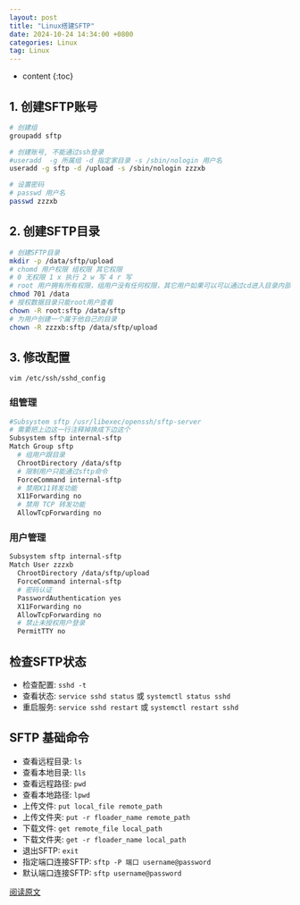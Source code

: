 ```yaml
---
layout: post
title: "Linux搭建SFTP"
date: 2024-10-24 14:34:00 +0800
categories: Linux
tag: Linux
---
```


* content
{:toc}

## 1. 创建SFTP账号

```sh
# 创建组
groupadd sftp

# 创建账号, 不能通过ssh登录
#useradd  -g 所属组 -d 指定家目录 -s /sbin/nologin 用户名
useradd -g sftp -d /upload -s /sbin/nologin zzzxb

# 设置密码
# passwd 用户名
passwd zzzxb
```

## 2. 创建SFTP目录

```sh
# 创建SFTP目录
mkdir -p /data/sftp/upload
# chomd 用户权限 组权限 其它权限
# 0 无权限 1 x 执行 2 w 写 4 r 写
# root 用户拥有所有权限，组用户没有任何权限，其它用户如果可以可以通过cd进入目录内部，不能ls查看,需要清楚目录内部信息才能进去
chmod 701 /data
# 授权数据目录只能root用户查看
chown -R root:sftp /data/sftp
# 为用户创建一个属于他自己的目录
chown -R zzzxb:sftp /data/sftp/upload
```

## 3. 修改配置

`vim /etc/ssh/sshd_config`

### 组管理

```sh
#Subsystem sftp /usr/libexec/openssh/sftp-server
# 需要把上边这一行注释掉换成下边这个
Subsystem sftp internal-sftp
Match Group sftp
  # 组用户跟目录
  ChrootDirectory /data/sftp
  # 限制用户只能通过sftp命令
  ForceCommand internal-sftp
  # 禁用X11转发功能
  X11Forwarding no
  # 禁用 TCP 转发功能
  AllowTcpForwarding no
```

### 用户管理

```sh
Subsystem sftp internal-sftp
Match User zzzxb
  ChrootDirectory /data/sftp/upload
  ForceCommand internal-sftp
  # 密码认证
  PasswordAuthentication yes
  X11Forwarding no
  AllowTcpForwarding no
  # 禁止未授权用户登录
  PermitTTY no
```

## 检查SFTP状态

* 检查配置: `sshd -t`
* 查看状态: `service sshd status` 或 `systemctl status sshd`
* 重启服务: `service sshd restart` 或 `systemctl restart sshd`

## SFTP 基础命令

* 查看远程目录: `ls`
* 查看本地目录: `lls`
* 查看远程路径: `pwd`
* 查看本地路径: `lpwd`
* 上传文件: `put local_file remote_path`
* 上传文件夹: `put -r floader_name remote_path`
* 下载文件: `get remote_file local_path`
* 下载文件夹: `get -r floader_name local_path`
* 退出SFTP: `exit`
* 指定端口连接SFTP: `sftp -P 端口 username@password`
* 默认端口连接SFTP: `sftp username@password`

[阅读原文](https://www.cnblogs.com/chaosfe/p/16123538.html)
